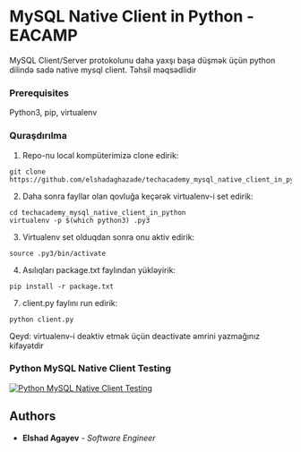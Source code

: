 # MySQL Native Client in Python - EACAMP

MySQL Client/Server protokolunu daha yaxşı başa düşmək üçün python dilində sadə native mysql client. Təhsil məqsədlidir

### Prerequisites

Python3, pip, virtualenv

### Quraşdırılma

1. Repo-nu local kompüterimizə clone edirik:
```
git clone https://github.com/elshadaghazade/techacademy_mysql_native_client_in_python.git
```
2. Daha sonra fayllar olan qovluğa keçərək virtualenv-i set edirik:
```
cd techacademy_mysql_native_client_in_python
virtualenv -p $(which python3) .py3
```

3. Virtualenv set olduqdan sonra onu aktiv edirik:
```
source .py3/bin/activate
```

4. Asılıqları package.txt faylından yükləyirik:
```
pip install -r package.txt
```

7. client.py faylını run edirik:
```
python client.py
```

Qeyd: virtualenv-i deaktiv etmək üçün deactivate əmrini yazmağınız kifayətdir

### Python MySQL Native Client Testing
[![Python MySQL Native Client Testing](https://img.youtube.com/vi/lO81kjtdTYc/0.jpg)](https://www.youtube.com/watch?v=lO81kjtdTYc)

## Authors

* **Elshad Agayev** - *Software Engineer*
